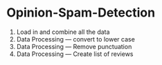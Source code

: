 # Opinion-Spam-Detection
1. Load in and combine all the data
2. Data Processing — convert to lower case
3. Data Processing — Remove punctuation
4. Data Processing — Create list of reviews
